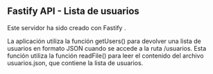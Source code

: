 ## Fastify API - Lista de usuarios

Este servidor ha sido creado con Fastify .

La aplicación utiliza la función getUsers() para devolver una lista de usuarios en formato JSON cuando se accede a la ruta /usuarios. Esta función utiliza la función readFile()  para leer el contenido del archivo usuarios.json, que contiene la lista de usuarios.


